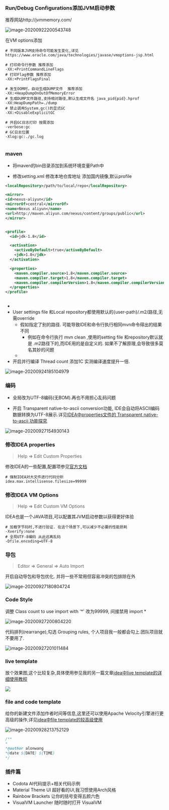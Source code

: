 

### Run/Debug Configurations添加JVM启动参数



推荐网站http://jvmmemory.com/

![image-20200922200543748](img/run-configuration-template.png)

在VM options添加

```properties
# 不同版本JVM支持命令可能发生变化,详见 https://www.oracle.com/java/technologies/javase/vmoptions-jsp.html

# 打印命令行参数 推荐添加
-XX:+PrintCommandLineFlags
# 打印Flag参数 推荐添加
-XX:+PrintFlagsFinal

# 发生OOM时，自动生成DUMP文件  推荐添加
-XX:+HeapDumpOnOutOfMemoryError
# 生成DUMP文件路径,支持相对路径,默认生成文件名 java_pid{pid}.hprof
-XX:HeapDumpPath=./dump
# 禁止调用System.gc()的显式GC
-XX:+DisableExplicitGC

# 开启GC日志打印 按需添加
-verbose:gc
# GC日志位置
-Xlog:gc:./gc.log


```



### maven

* 将maven的bin目录添加到系统环境变量Path中

* 修改setting.xml 修改本地仓库地址 添加国内镜像,默认profile

```xml
<localRepository>/path/to/local/repo</localRepository>

<mirror>
<id>nexus-aliyun</id>
<mirrorOf>central</mirrorOf>
<name>Nexus aliyun</name>
<url>http://maven.aliyun.com/nexus/content/groups/public</url>
</mirror>


<profile>
  <id>jdk-1.8</id>

  <activation>
    <activeByDefault>true</activeByDefault>
    <jdk>1.8</jdk>
  </activation>

  <properties>
    <maven.compiler.source>1.8</maven.compiler.source>
    <maven.compiler.target>1.8</maven.compiler.target>
    <maven.compiler.compilerVersion>1.8</maven.compiler.compilerVersion>
  </properties>
</profile>



```

* 
* User settings file 和Local repository都使用默认的{user-path}/.m2/路径,无需override
  * 假如指定了别的路径.   可能导致IDE和命令行执行相同mvn命令得出的结果不同
    *  例如在命令行执行 mvn clean   ,使用的setting file 和repository默认就是 .m2路径下的,而IDE用的是自定义的.  如果不了解原理,会导致很多莫名其妙的问题
  *  
* 开启并行编译 Thread count 添加1C   实测编译速度提升一倍.

![image-20200924185104979](img/maven.png)



### 编码

* 全局改为UTF-8编码(无BOM).再也不用担心乱码问题

* 开启 Transparent native-to-ascii conversion功能, IDE会自动将ASCII编码数据转换为UTF-8展示.详见[IDEA中properties文件的 Transparent native-to-ascii 功能探究](https://www.jianshu.com/p/8409237e0114) 

![image-20200927154930143](img/idea-encoding.png)

### 修改IDEA properties

>  Help => Edit Custom Properties 

修改IDEA的一些配置,配置项参见[官方文档](https://www.jetbrains.com/help/idea/tuning-the-ide.html#common-platform-properties)

```properties
# 强制IDEA对大文件进行代码分析
idea.max.intellisense.filesize=99999
```

### 修改IDEA VM Options

> Help => Edit Custom VM Options

IDEA也是一个JAVA项目,可以配置其JVM启动参数以获得更好体验

```properties
# 加载字节码时,不进行验证. 在这个场景下,可以减少不必要的性能损耗
-Xverify:none
# 全局UTF-8编码 从此远离乱码
-Dfile.encoding=UTF-8
```



### 导包

> Editor => General => Auto Import

开启自动导包和导包优化. 并将一些不常用但容易冲突的包排除在外

![image-20200927180804724](img/idea-auto-import.png)



### Code Style

调整 Class count to use import with '*' 改为99999, 间接禁用 import *

![image-20200927200804220](img/idea-import-n.png)

代码排列(rearrange),勾选 Grouping rules, 个人项目我一般都会勾上.团队项目就不要用了.

![image-20200927201011484](img/idea-rearrange.png)



### live template

放个效果图,这个比较复杂,具体使用参见我的另一篇文章[idea中live template的详细使用教程](https://www.jianshu.com/p/3974df6572af)

![](img/idea-live-template.gif)

### file and code template

给你的新建文件添加作者时间等信息,这里还可以使用Apache Velocity引擎进行更高级的操作,详见[idea中file template的较高级使用](https://www.jianshu.com/p/189ce7ea7ba6)

![image-20200928213752129](img/idea-file-template.png)

```java
/**
* 
*@author alonwang
*@date ${DATE} ${TIME}
*/
```



### 插件篇

* Codota AI代码提示+相关代码示例
* Material Theme UI 超好看的UI,我习惯使用Arch风格
* Rainbow Brackets  让你的括号变得五颜六色
* VisualVM Launcher  随时随时打开 VisualVM